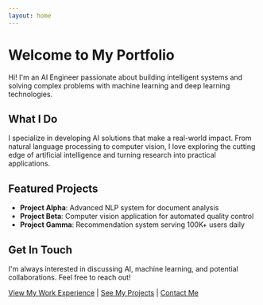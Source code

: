 ```yaml
---
layout: home
---
```


# Welcome to My Portfolio

Hi! I'm an AI Engineer passionate about building intelligent systems and solving complex problems with machine learning and deep learning technologies.

## What I Do

I specialize in developing AI solutions that make a real-world impact. From natural language processing to computer vision, I love exploring the cutting edge of artificial intelligence and turning research into practical applications.

## Featured Projects

- **Project Alpha**: Advanced NLP system for document analysis
- **Project Beta**: Computer vision application for automated quality control
- **Project Gamma**: Recommendation system serving 100K+ users daily

## Get In Touch

I'm always interested in discussing AI, machine learning, and potential collaborations. Feel free to reach out!

[View My Work Experience](experience.md) | [See My Projects](projects.md) | [Contact Me](contact.md)
